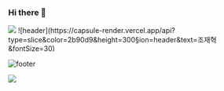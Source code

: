 ### Hi there 👋
<img src="https://capsule-render.vercel.app/api?type=waving&color=BDBDC8&height=150&section=header" />
![header](https://capsule-render.vercel.app/api?type=slice&color=2b90d9&height=300&section=header&text=조재혁&fontSize=30)

![footer](https://capsule-render.vercel.app/api?section=footer)

<img src="https://capsule-render.vercel.app/api?type=waving&color=BDBDC8&height=150&section=footer" />
